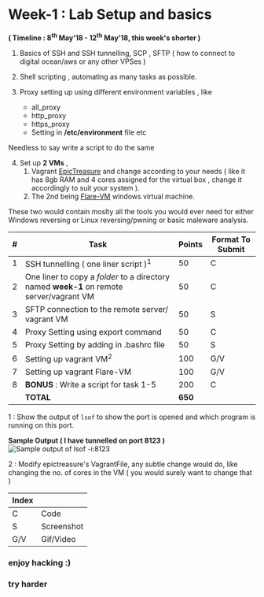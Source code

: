 # Week-1 : Lab Setup and basics

**( Timeline : 8<sup>th</sup> May'18 - 12<sup>th</sup> May'18, this week's shorter )**
 
1. Basics of SSH and SSH tunnelling,  SCP , SFTP ( how to connect to digital ocean/aws or any other VPSes )

2. Shell scripting , automating as many tasks as possible.

3. Proxy setting up using different environment variables , like 
	* all_proxy
	* http_proxy
	* https_proxy
	* Setting in **/etc/environment** file etc

Needless to say write a script to do the same

4. Set up **2 VMs** ,
	1. Vagrant [EpicTreasure](https://github.com/ctfhacker/EpicTreasure) and change according to your needs ( like it has 8gb RAM and 4 cores assigned for the virtual box , change it accordingly to suit your system ).
	2. The 2nd being [Flare-VM](https://github.com/fireeye/flare-vm) windows virtual machine.

These two would contain moslty all the tools you would ever need for either Windows reversing or Linux reversing/pwning or basic maleware analysis.


|#| Task		| Points	|	Format To Submit	|
|--| ------------- 	| -------------	|	-------------------		|
|1| SSH tunnelling ( one liner script )<sup>1</sup>  | 50  |	C	|
|2| One liner to copy a _folder_ to a directory named **week-1** on remote server/vagrant VM  | 50  |	C	|
|3| SFTP connection to the remote server/ vagrant VM  | 50  |	S	|
|4| Proxy Setting using export command  | 50  |		C	|
|5| Proxy Setting by adding in .bashrc file  | 50  |	S	|
|6| Setting up vagrant VM<sup>2</sup>  | 100  |		G/V	|
|7| Setting up vagrant Flare-VM  | 100  |		G/V	|
|8| **BONUS** : Write a script for task 1-5	| 200	| C	|
|| **TOTAL** 	| **650**	|

1 : Show the output of `lsof` to show the port is opened and which program is running on this port.

**Sample Output ( I have tunnelled on port 8123 )**
![Sample output of lsof -i:8123](https://user-images.githubusercontent.com/17861054/39735433-2e224300-5299-11e8-87c9-101f0979a36b.png)

2 : Modify epictreasure's VagrantFile, any subtle change would do, like changing the no. of cores in the VM ( you would surely want to change that )

Index	|	|
--------|-------|
C	| Code	|
S	| Screenshot	|
G/V	| Gif/Video	|


### enjoy hacking :)
### try harder
